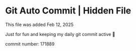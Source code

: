 # Git Auto Commit | Hidden File

This file was added Feb 12, 2025

Just for fun and keeping my daily git commit active 🤪

commit number: 171889
